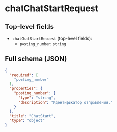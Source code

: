 # chatChatStartRequest

## Top-level fields
- `chatChatStartRequest` (top-level fields):
  - `posting_number`: `string`

## Full schema (JSON)
```json
{
  "required": [
    "posting_number"
  ],
  "properties": {
    "posting_number": {
      "type": "string",
      "description": "Идентификатор отправления."
    }
  },
  "title": "ChatStart",
  "type": "object"
}
```
